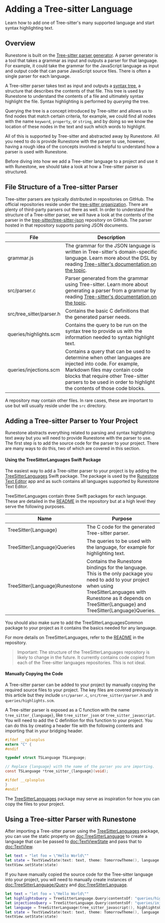 # Adding a Tree-sitter Language

Learn how to add one of Tree-sitter's many supported language and start syntax highlighting text.

## Overview

Runestone is built on the [Tree-sitter parser generator](https://tree-sitter.github.io/tree-sitter/). A parser generator is a tool that takes a grammar as input and outputs a parser for that language. For example, it could take the grammar for the JavaScript language as input and output code that can parse JavaScript source files. There is often a single parser for each language.

A Tree-sitter parser takes text as input and outputs a [syntax tree](https://en.wikipedia.org/wiki/Abstract_syntax_tree), a structure that describes the contents of that file. This tree is used by Runestone to understand the contents of a file and ultimately syntax highlight the file. Syntax highlighting is performed by _querying_ the tree.

Querying the tree is a concept introduced by Tree-sitter and allows us to find nodes that match certain criteria, for example, we could find all nodes with the name `keyword`, `property`, or `string`, and by doing so we know the location of these nodes in the text and such which words to highlight.

All of this is supported by Tree-sitter and abstracted away by Runestone. All you need to do is provide Runestone with the parser to use, however, having a rough idea of the concepts involved is helpful to understand how a parser is used with Runestone.

Before diving into how we add a Tree-sitter language to a project and use it with Runestone, we should take a look at how a Tree-sitter parser is structured.

## File Structure of a Tree-sitter Parser

Tree-sitter parsers are typically distributed in repositories on GitHub. The official repositories reside under the [tree-sitter organization](https://github.com/tree-sitter). There are plenty of third-party parsers out there as well. In order to understand the structure of a Tree-sitter parser, we will have a look at the contents of the parser in the [tree-sitter/tree-sitter-json](https://github.com/tree-sitter/tree-sitter-json) repository on GitHub. The parser hosted in that repository supports parsing JSON documents.

|File|Description|
|-|-|
|grammar.js|The grammar for the JSON language is written in Tree-sitter's domain-specific language. Learn more about the DSL by reading [Tree-sitter's documentation on the topic](https://tree-sitter.github.io/tree-sitter/creating-parsers#the-grammar-dsl).|
|src/parser.c|Parser generated from the grammar using Tree-sitter. Learn more about generating a parser from a grammar by reading [Tree-sitter's documentation on the topic](https://tree-sitter.github.io/tree-sitter/creating-parsers#command-generate).|
|src/tree_sitter/parser.h|Contains the basic C definitions that the generated parser needs.|
|queries/highlights.scm|Contains the query to be run on the syntax tree to provide us with the information needed to syntax highlight text.|
|queries/injections.scm|Contains a query that can be used to determine when other languages are injected into code. For example, Markdown files may contain code blocks that require other Tree-sitter parsers to be used in order to highlight the contents of those code blocks.|

A repository may contain other files. In rare cases, these are important to use but will usually reside under the `src` directory.

## Adding a Tree-sitter Parser to Your Project

Runestone abstracts everything related to parsing and syntax highlighting text away but you will need to provide Runestone with the parser to use. The first step is to add the source code for the parser to your project. There are many ways to do this, two of which are covered in this section.

#### Using the TreeSitterLanguages Swift Package

The easiest way to add a Tree-sitter parser to your project is by adding the [TreeSitterLanguages](https://github.com/simonbs/treesitterlanguages) Swift package. The package is used by the [Runestone Text Editor](https://apps.apple.com/us/app/runestone-editor/id1548193893) app and as such contains all languages supported by Runestone Text Editor.

TreeSitterLanguages contain three Swift packages for each language. These are detailed in the [README](https://github.com/simonbs/TreeSitterLanguages/blob/main/README.md) in the repository but at a high level they serve the following purposes.

|Name|Purpose|
|-|-|
|TreeSitter{Language}|The  C code for the generated Tree-sitter parser.|
|TreeSitter{Language}Queries|The queries to be used with the language, for example for highlighting text.|
|TreeSitter{Language}Runestone|Contains the Runestone bindings for the language. This is the only package you need to add to your project when using TreeSitterLanguages with Runestone as it depends on TreeSitter{Language} and TreeSitter{Language}Queries.|

You should also make sure to add the TreeSitterLanguagesCommon package to your project as it contains the basics needed for any language.

For more details on TreeSitterLanguages, refer to the [README](https://github.com/simonbs/TreeSitterLanguages/blob/main/README.md) in the repository.

> Important: The structure of the TreeSitterLanguages repository is likely to change in the future. It currently contains code copied from each of the Tree-sitter languages repositories. This is not ideal.

#### Manually Copying the Code

A Tree-sitter parser can be added to your project by manually copying the required source files to your project. The key files are covered previously in this article but they include `src/parser.c`, `src/tree_sitter/parser.h` and `queries/highlights.scm`.

A Tree-sitter parser is exposed as a C function with the name `tree_sitter_{language}`, like `tree_sitter_json` or `tree_sitter_javascript`. You will need to add the C definition for this function to your project. You can do this by creating a header file with the following contents and importing that in your bridging header.

```c
#ifdef __cplusplus
extern "C" {
#endif

typedef struct TSLanguage TSLanguage;

// Replace {language} with the name of the parser you are importing.
const TSLanguage *tree_sitter_{language}(void);

#ifdef __cplusplus
}
#endif
```

The [TreeSitterLanguages](https://github.com/simonbs/TreeSitterLanguages) package may serve as inspiration for how you can copy the files to your project.

## Using a Tree-sitter Parser with Runestone

After importing a Tree-sitter parser using the [TreeSitterLanguages](https://github.com/simonbs/TreeSitterLanguages) package, you can use the static property on <doc:TreeSitterLanguage> to create a language that can be passed to <doc:TextViewState> and pass that to <doc:TextView>.

```swift
let text = "let foo = \"Hello World\""
let state = TextViewState(text: text, theme: TomorrowTheme(), language: .javaScript)
textView.setState(state)
```

If you have manually copied the source code for the Tree-sitter language into your project, you will need to manually create instances of <doc:TreeSitterLanguage/Query> and <doc:TreeSitterLanguage>.

```swift
let text = "let foo = \"Hello World\""
let highlightsQuery = TreeSitterLanguage.Query(contentsOf: "queries/highlights.scm")
let injectionsQuery = TreeSitterLanguage.Query(contentsOf: "queries/injections.scm")
let language = TreeSitterLanguage(tree_sitter_javascript(), highlightsQuery: highlightsQuery, injectionsQuery: injectionsQuery)
let state = TextViewState(text: text, theme: TomorrowTheme(), language: language)
textView.setState(state)
```
